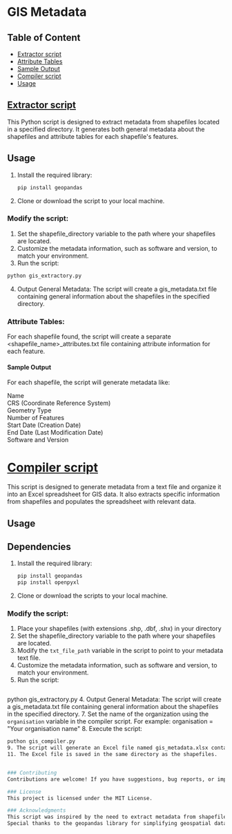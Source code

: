 # GIS Metadata

## Table of Content
- [Extractor script](#extractor-script)
- [Attribute Tables](#attribute-tables)
- [Sample Output](#sample-output)
- [Compiler script](#compiler-script)
- [Usage](#usage)

  
## [Extractor script](gis_extractor.py) 

This Python script is designed to extract metadata from shapefiles located in a specified directory. It generates both general metadata about the shapefiles and attribute tables for each shapefile's features.

## Usage

1. Install the required library:

   ```bash
   pip install geopandas

2. Clone or download the script to your local machine.

### Modify the script:

1. Set the shapefile_directory variable to the path where your shapefiles are located.
2. Customize the metadata information, such as software and version, to match your environment.
3. Run the script:
```bash
python gis_extractory.py
```
4. Output
  General Metadata: The script will create a gis_metadata.txt file containing general information about the shapefiles in the specified directory.

### Attribute Tables: 
For each shapefile found, the script will create a separate <shapefile_name>_attributes.txt file containing attribute information for each feature.

#### Sample Output
For each shapefile, the script will generate metadata like:

Name<br>
CRS (Coordinate Reference System)<br>
Geometry Type<br>
Number of Features<br>
Start Date (Creation Date)<br>
End Date (Last Modification Date)<br>
Software and Version<br>


# [Compiler script](gis_compiler.py)

This script is designed to generate metadata from a text file and organize it into an Excel spreadsheet for GIS data. It also extracts specific information from shapefiles and populates the spreadsheet with relevant data.

## Usage

## Dependencies
1. Install the required library:

   ```bash
   pip install geopandas
   pip install openpyxl

2. Clone or download the scripts to your local machine.

### Modify the script:

1. Place your shapefiles (with extensions .shp, .dbf, .shx) in your directory
2. Set the shapefile_directory variable to the path where your shapefiles are located.
3. Modify the `txt_file_path` variable in the script to point to your metadata text file.
4. Customize the metadata information, such as software and version, to match your environment.
5. Run the script:
   ```bash
python gis_extractory.py
4. Output
  General Metadata: The script will create a gis_metadata.txt file containing general information about the shapefiles in the specified directory.
7. Set the name of the organization using the `organisation` variable in the compiler script. For example: organisation = "Your organisation name"
8. Execute the script:
   ```bash
puthon gis_compiler.py
9. The script will generate an Excel file named gis_metadata.xlsx containing the organized metadata.
11. The Excel file is saved in the same directory as the shapefiles.


### Contributing
Contributions are welcome! If you have suggestions, bug reports, or improvements, please open an issue or submit a pull request.

### License
This project is licensed under the MIT License.

### Acknowledgments
This script was inspired by the need to extract metadata from shapefiles for geospatial analysis.
Special thanks to the geopandas library for simplifying geospatial data manipulation.
